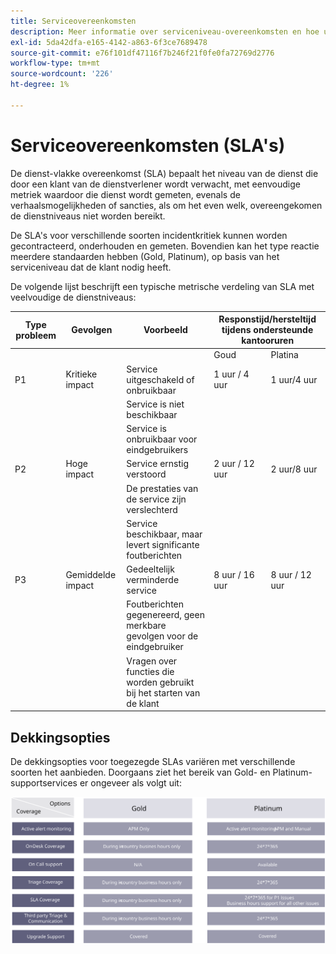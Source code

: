 ```yaml
---
title: Serviceovereenkomsten
description: Meer informatie over serviceniveau-overeenkomsten en hoe u deze kunt gebruiken om uw Adobe Commerce-implementatie te ondersteunen.
exl-id: 5da42dfa-e165-4142-a863-6f3ce7689478
source-git-commit: e76f101df47116f7b246f21f0fe0fa72769d2776
workflow-type: tm+mt
source-wordcount: '226'
ht-degree: 1%

---
```


# Serviceovereenkomsten (SLA&#39;s)

De dienst-vlakke overeenkomst (SLA) bepaalt het niveau van de dienst die door een klant van de dienstverlener wordt verwacht, met eenvoudige metriek waardoor die dienst wordt gemeten, evenals de verhaalsmogelijkheden of sancties, als om het even welk, overeengekomen de dienstniveaus niet worden bereikt.

De SLA&#39;s voor verschillende soorten incidentkritiek kunnen worden gecontracteerd, onderhouden en gemeten. Bovendien kan het type reactie meerdere standaarden hebben (Gold, Platinum), op basis van het serviceniveau dat de klant nodig heeft.

De volgende lijst beschrijft een typische metrische verdeling van SLA met veelvoudige de dienstniveaus:

<table>
<thead>
  <tr>
    <th>Type probleem</th>
    <th>Gevolgen</th>
    <th>Voorbeeld</th>
    <th colspan="2">Responstijd/hersteltijd tijdens ondersteunde kantooruren</th>
  </tr>
</thead>
<tbody>
  <tr>
    <td colspan="3"></td>
    <td>Goud</td>
    <td>Platina</td>
  </tr>
  <tr>
    <td>P1</td>
    <td>Kritieke impact</td>
    <td>Service uitgeschakeld of onbruikbaar</td>
    <td>1 uur / 4 uur</td>
    <td>1 uur/4 uur</td>
  </tr>
  <tr>
    <td></td>
    <td></td>
    <td>Service is niet beschikbaar</td>
    <td></td>
    <td></td>
  </tr>
  <tr>
    <td></td>
    <td></td>
    <td>Service is onbruikbaar voor eindgebruikers</td>
    <td></td>
    <td></td>
  </tr>
  <tr>
    <td>P2</td>
    <td>Hoge impact</td>
    <td>Service ernstig verstoord</td>
    <td>2 uur / 12 uur</td>
    <td>2 uur/8 uur</td>
  </tr>
  <tr>
    <td></td>
    <td></td>
    <td>De prestaties van de service zijn verslechterd</td>
    <td></td>
    <td></td>
  </tr>
  <tr>
    <td></td>
    <td></td>
    <td>Service beschikbaar, maar levert significante foutberichten</td>
    <td></td>
    <td></td>
  </tr>
  <tr>
    <td>P3</td>
    <td>Gemiddelde impact</td>
    <td>Gedeeltelijk verminderde service</td>
    <td>8 uur / 16 uur</td>
    <td>8 uur / 12 uur</td>
  </tr>
  <tr>
    <td></td>
    <td></td>
    <td>Foutberichten gegenereerd, geen merkbare gevolgen voor de eindgebruiker</td>
    <td></td>
    <td></td>
  </tr>
  <tr>
    <td></td>
    <td></td>
    <td>Vragen over functies die worden gebruikt bij het starten van de klant</td>
    <td></td>
    <td></td>
  </tr>
</tbody>
</table>

## Dekkingsopties

De dekkingsopties voor toegezegde SLAs variëren met verschillende soorten het aanbieden. Doorgaans ziet het bereik van Gold- en Platinum-supportservices er ongeveer als volgt uit:

![Infografisch tonen van SLA-dekkingsopties](../../assets/playbooks/sla-coverage-options.svg)
